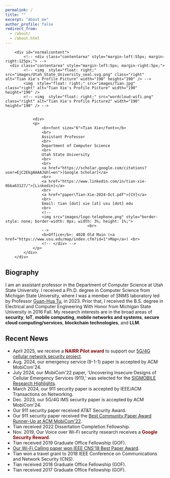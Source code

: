 ```yaml
---
permalink: /
title: ""
excerpt: "About me"
author_profile: false
redirect_from: 
  - /about/
  - /about.html
---
```


<div id="content" markdown="0">

		<div id="normalcontent">
			<!-- <div class="contentarea" style="margin-left:55px; margin-right:125px;"> -->
      <div class="contentarea" style="margin-left:5px; margin-right:5px;">
			<!-- <img  style="float: right;" src="images/Utah_State_University_seal.svg.png" class="right" alt="Tian Xie's Profile Picture" width="190" height="190" /> -->
			<img  style="float: right;" src="images/Tian.jpg" class="right" alt="Tian Xie's Profile Picture" width="190" height="190" />
			<!-- <img  style="float: right;" src="wordcloud-wifi.png" class="right" alt="Tian Xie's Profile Picture2" width="190" height="190" /> -->

			
				<div>	
				<p>				
					<b><font size="6">Tian Xie</font></b>
					<br>
					Assistant Professor
					<br>
					Department of Computer Science
					<br>
					Utah State University
					<br>
					<br>
					<a href="https://scholar.google.com/citations?user=EjC2EkgAAAAJ&hl=en">[Google Scholar]</a> 
					<br>
					<a href="https://www.linkedin.com/in/tian-xie-0bba63127/">[Linkedin]</a> 
					<br>
					<a href="paper\Tian-Xie-2024-Oct.pdf">[CV]</a> 
					<br>
				    Email: tian [dot] xie [at] usu [dot] edu 
                    <br>
					<!--					
				    <img src="images/logo-telephone.png" style="border-style: none; border-width: 0px; width: 3%; height: 1%;">
                                        <br>
					-->
					<b>Office</b>: 402B Old Main (<a href="https://www.usu.edu/map/index.cfm?id=1">Map</a>) <br>
					<!-- </div> -->
				</p>
			</div>
		</div>
</div>

<section id="ps" markdown="1">

## Biography

I am an assistant professor in the Department of Computer Science at Utah State University. I received a Ph.D. degree in Computer Science from Michigan State University, where I was a member of SNMS laboratory led by Professor [Guan-Hua Tu](https://www.cse.msu.edu/~ghtu/), in 2023. Prior that, I received the B.S. degree in Electrical and Computer Engineering With Honor from Michigan State University in 2016 Fall. My research interests are in the broad areas of **security**, **IoT**, **mobile computing**, **mobile networks and systems**, **secure cloud computing/services**, **blockchain technologies**, and **LLM**. 

</section>


<section id="news" markdown="1">

## Recent News
- April 2025, we receive a **<font color="darkred">NAIRR Pilot award</font>** to support our [5G/4G cellular network security project](https://nairrpilot.org/projects/awarded?_requestNumber=NAIRR240456).
- Aug. 2024, our emergency service (9-1-1) paper is accepted by ACM MobiCom'24.
- July 2024, our MobiCom'22 paper, 'Uncovering Insecure Designs of Cellular Emergency Services (911),' was selected for the [SIGMOBILE Research Highlights](https://www.sigmobile.org/grav/publications/research-highlights).
- March 2024, our 911 security paper is accepted by IEEE/ACM Transactions on Networking.
- Dec. 2023, our 5G/4G IMS security paper is accepted by ACM MobiCom'24.
- Our 911 security paper received AT&T Security Award.
- Our 911 security paper received the [Best Community Paper Award Runner-Up at ACM MobiCom'22](paper\911-award.png).
- Tian received 2022 Dissertation Completion Fellowship.
- Nov. 2019, Our Voice over Wi-Fi security research receives a **<font color="darkred">Google Security Reward</font>**.
- Tian received 2019 Graduate Office Fellowship (GOF).
- [Our Wi-Fi Calling paper won IEEE CNS'18 Best Paper Award](http://cns2018.ieee-cns.org/awards).
- Tian won a travel grant to 2018 IEEE Conference on Communications and Network Security (CNS).
- Tian received 2018 Graduate Office Fellowship (GOF).
- Tian received 2017 Graduate Office Fellowship (GOF).

</section>

